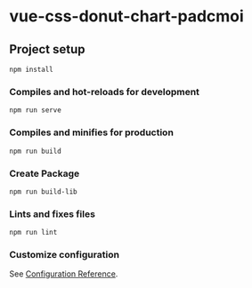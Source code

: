 # vue-css-donut-chart-padcmoi

## Project setup
```
npm install
```

### Compiles and hot-reloads for development
```
npm run serve
```

### Compiles and minifies for production
```
npm run build
```

### Create Package
```
npm run build-lib
```

### Lints and fixes files
```
npm run lint
```

### Customize configuration
See [Configuration Reference](https://cli.vuejs.org/config/).
